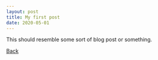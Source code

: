 ```yaml
---
layout: post
title: My first post
date: 2020-05-01
---
```


This should resemble some sort of blog post or something.

[Back](./)
